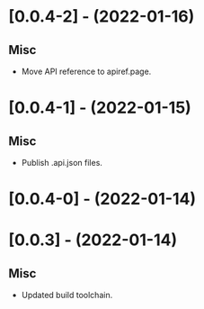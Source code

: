 
[//]: # (s-0.0.4-2)
  
# [0.0.4-2] - (2022-01-16)

## Misc
* Move API reference to apiref.page.

[//]: # (e-0.0.4-2)


[//]: # (s-0.0.4-1)
  
# [0.0.4-1] - (2022-01-15)

## Misc
* Publish .api.json files.

[//]: # (e-0.0.4-1)


[//]: # (s-0.0.4-0)
  
# [0.0.4-0] - (2022-01-14)

[//]: # (e-0.0.4-0)

[//]: # 's-0.0.3'

# [0.0.3] - (2022-01-14)

## Misc

- Updated build toolchain.

[//]: # 'e-0.0.3'
